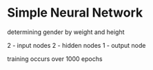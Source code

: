 # Simple Neural Network

 determining gender by weight and height

 2 - input nodes
 2 - hidden nodes
 1 - output node

 training occurs over 1000 epochs